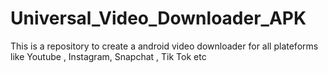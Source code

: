 # Universal_Video_Downloader_APK
This is a repository to create a android video downloader for all plateforms like Youtube , Instagram, Snapchat , Tik Tok etc
